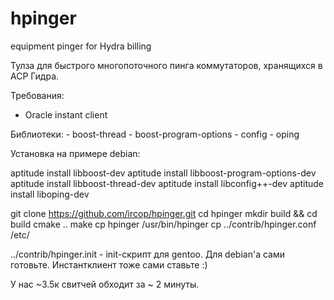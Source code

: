 # hpinger
equipment pinger for Hydra billing

Тулза для быстрого многопоточного пинга коммутаторов, хранящихся в АСР Гидра.

Требования:
- Oracle instant client

Библиотеки:
	- boost-thread
	- boost-program-options
	- config
	- oping

Установка на примере debian:

aptitude install libboost-dev
aptitude install libboost-program-options-dev
aptitude install libboost-thread-dev
aptitude install libconfig++-dev
aptitude install liboping-dev

git clone https://github.com/ircop/hpinger.git
cd hpinger
mkdir build && cd build
cmake ..
make
cp hpinger /usr/bin/hpinger
cp ../contrib/hpinger.conf /etc/

../contrib/hpinger.init - init-скрипт для gentoo. Для debian'а сами готовьте. Инстантклиент тоже сами ставьте :)


У нас ~3.5к свитчей обходит за ~ 2 минуты.
